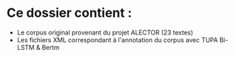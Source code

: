 # Ce dossier contient :
* Le corpus original provenant du projet ALECTOR (23 textes)
* Les fichiers XML correspondant à l'annotation du corpus avec TUPA Bi-LSTM & Bertm

